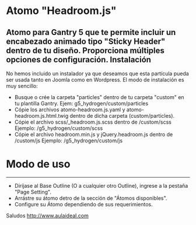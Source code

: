 # Atomo "Headroom.js"
Atomo para Gantry 5 que te permite incluir un encabezado animado tipo "Sticky Header" dentro de tu diseño. Proporciona múltiples opciones de configuración. 
Instalación
-----------
No hemos incluido un instalador ya que deseamos que esta partícula pueda ser usada tanto en Joomla como en Wordpress. 
El modo de instalación es muy sencillo:

+ Busque o crée la carpeta "particles" dentro de tu carpeta "custom" en tu plantilla Gantry. Ejem: g5_hydrogen/custom/particles
+ Cópie los archivos atomo-headroom.js.yaml y atomo-headroom.js.html.twig dentro de dicha carpeta (custom/particles).
+ Cópie el archivo scss/_headroom.js.scss dentro de /custom/scss Ejemplo:  /g5_hydrogen/custom/scss
+ Cópie el archivo headroom.min.js y jQuery.headroom.js dentro de /custom/js Ejemplo:  /g5_hydrogen/custom/js
# Modo de uso
-----------
+ Diríjase al Base Outline (O a cualquier otro Outline), ingrese a la pestaña "Page Setting". 
+ Arrástre su átomo detro de la sección de "Átomos disponibles". 
+ Configure su Átomo dependiendo de sus requerimientos.

Saludos
http://www.aulaideal.com

